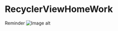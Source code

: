 # RecyclerViewHomeWork
Reminder
![Image alt](https://github.com/Noshum/RecyclerViewHomeWork/blob/main/Remind.png)
